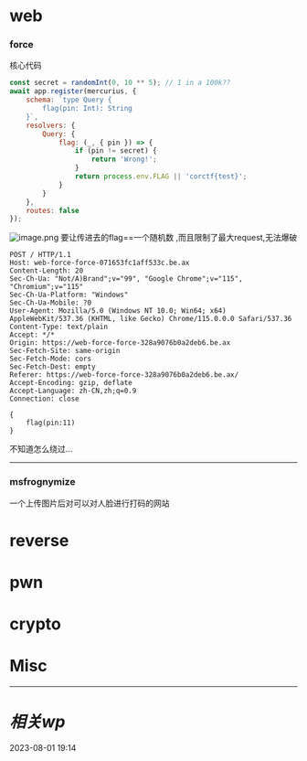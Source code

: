 # web
### force
核心代码
```js
const secret = randomInt(0, 10 ** 5); // 1 in a 100k??
await app.register(mercurius, {
    schema: `type Query {
        flag(pin: Int): String
    }`,
    resolvers: {
        Query: {
            flag: (_, { pin }) => {
                if (pin != secret) {
                    return 'Wrong!';
                }
                return process.env.FLAG || 'corctf{test}';
            }
        }
    },
    routes: false
});
```
![image.png](https://gitee.com/leiye87/typora_picture/raw/master/20230801191544.png)
要让传进去的flag\=\=一个随机数 ,而且限制了最大request,无法爆破

```http
POST / HTTP/1.1
Host: web-force-force-071653fc1aff533c.be.ax
Content-Length: 20
Sec-Ch-Ua: "Not/A)Brand";v="99", "Google Chrome";v="115", "Chromium";v="115"
Sec-Ch-Ua-Platform: "Windows"
Sec-Ch-Ua-Mobile: ?0
User-Agent: Mozilla/5.0 (Windows NT 10.0; Win64; x64) AppleWebKit/537.36 (KHTML, like Gecko) Chrome/115.0.0.0 Safari/537.36
Content-Type: text/plain
Accept: */*
Origin: https://web-force-force-328a9076b0a2deb6.be.ax
Sec-Fetch-Site: same-origin
Sec-Fetch-Mode: cors
Sec-Fetch-Dest: empty
Referer: https://web-force-force-328a9076b0a2deb6.be.ax/
Accept-Encoding: gzip, deflate
Accept-Language: zh-CN,zh;q=0.9
Connection: close

{
    flag(pin:11)
}
```

不知道怎么绕过...

---
### msfrognymize
一个上传图片后对可以对人脸进行打码的网站


# reverse

# pwn

# crypto

# Misc


---
# *相关wp*




2023-08-01   19:14